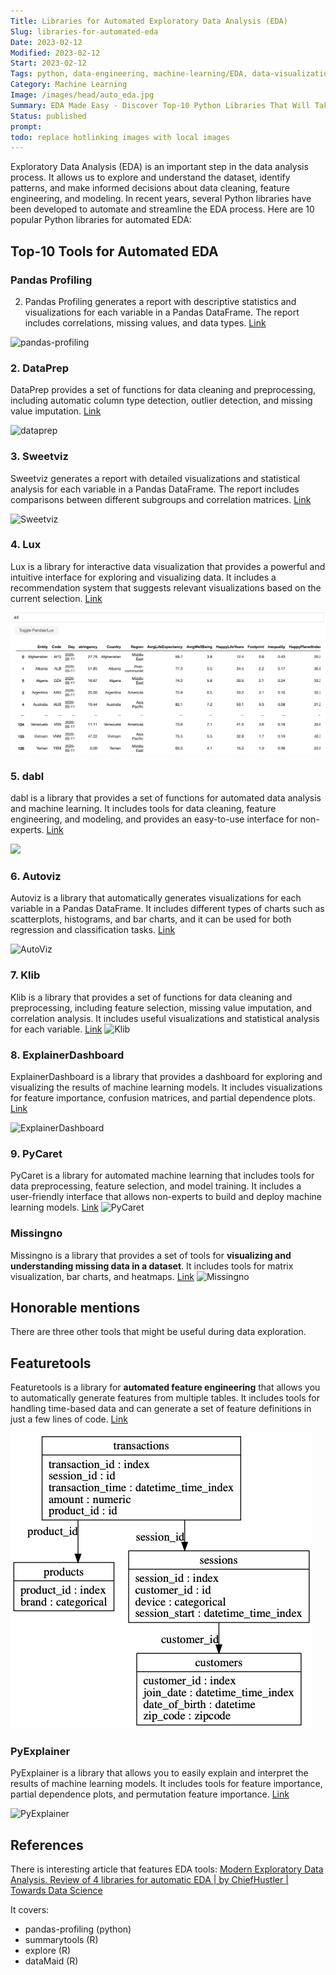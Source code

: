 ```yaml
---
Title: Libraries for Automated Exploratory Data Analysis (EDA)
Slug: libraries-for-automated-eda
Date: 2023-02-12
Modified: 2023-02-12
Start: 2023-02-12
Tags: python, data-engineering, machine-learning/EDA, data-visualization, exploring 
Category: Machine Learning
Image: /images/head/auto_eda.jpg
Summary: EDA Made Easy - Discover Top-10 Python Libraries That Will Take Your Data Analysis to the Next Level! Learn the Secrets of Automated EDA!
Status: published
prompt:
todo: replace hotlinking images with local images
---
```


Exploratory Data Analysis (EDA) is an important step in the data analysis process. It allows us to explore and understand the dataset, identify patterns, and make informed decisions about data cleaning, feature engineering, and modeling. In recent years, several Python libraries have been developed to automate and streamline the EDA process. Here are 10 popular Python libraries for automated EDA:

## Top-10 Tools for Automated EDA

### Pandas Profiling
2. Pandas Profiling generates a report with descriptive statistics and visualizations for each variable in a Pandas DataFrame. The report includes correlations, missing values, and data types. [Link](https://github.com/pandas-profiling/pandas-profiling)

![pandas-profiling](/images/auto_eda/pandas-profiling.jpg)


### 2.  DataPrep
DataPrep provides a set of functions for data cleaning and preprocessing, including automatic column type detection, outlier detection, and missing value imputation. [Link](https://github.com/sfu-db/dataprep)

![dataprep](/images/auto_eda/dataprep.jpg)

### 3.  Sweetviz
Sweetviz generates a report with detailed visualizations and statistical analysis for each variable in a Pandas DataFrame. The report includes comparisons between different subgroups and correlation matrices. [Link](https://github.com/fbdesignpro/sweetviz)

![Sweetviz](https://camo.githubusercontent.com/0965c07124443fe73d4343ebc1642b8b3c68ef49913f32a42c4b6f567a477143/687474703a2f2f636f6f6c74696d696e672e636f6d2f53562f66656174757265732e706e67)
### 4.  Lux
Lux is a library for interactive data visualization that provides a powerful and intuitive interface for exploring and visualizing data. It includes a recommendation system that suggests relevant visualizations based on the current selection. [Link](https://github.com/lux-org/lux)

![Lux](https://github.com/lux-org/lux-resources/raw/master/readme_img/demohighlight.gif?raw=true)

### 5.  dabl
dabl is a library that provides a set of functions for automated data analysis and machine learning. It includes tools for data cleaning, feature engineering, and modeling, and provides an easy-to-use interface for non-experts. [Link](https://github.com/dabl/dabl)

![](https://dabl.github.io/dev/_images/sphx_glr_plot_mfeat_factors_005.png)

### 6.  Autoviz
Autoviz is a library that automatically generates visualizations for each variable in a Pandas DataFrame. It includes different types of charts such as scatterplots, histograms, and bar charts, and it can be used for both regression and classification tasks. [Link](https://github.com/AutoViML/AutoViz)

![AutoViz](https://github.com/AutoViML/AutoViz/raw/master/var_charts.JPG)
    
### 7.  Klib
Klib is a library that provides a set of functions for data cleaning and preprocessing, including feature selection, missing value imputation, and correlation analysis. It includes useful visualizations and statistical analysis for each variable. [Link](https://github.com/akanz1/klib)
![Klib](https://raw.githubusercontent.com/akanz1/klib/main/examples/images/header.png)

### 8.  ExplainerDashboard
ExplainerDashboard is a library that provides a dashboard for exploring and visualizing the results of machine learning models. It includes visualizations for feature importance, confusion matrices, and partial dependence plots. [Link](https://github.com/oegedijk/explainerdashboard)

![ExplainerDashboard](https://github.com/oegedijk/explainerdashboard/raw/master/explainerdashboard.gif)

### 9.  PyCaret
PyCaret is a library for automated machine learning that includes tools for data preprocessing, feature selection, and model training. It includes a user-friendly interface that allows non-experts to build and deploy machine learning models. [Link](https://github.com/pycaret/pycaret)
![PyCaret](https://github.com/pycaret/pycaret/raw/master/docs/images/pycaret_ts_quickdemo.gif)

### Missingno
Missingno is a library that provides a set of tools for **visualizing and understanding missing data in a dataset**. It includes tools for matrix visualization, bar charts, and heatmaps. [Link](https://github.com/ResidentMario/missingno)
![Missingno](https://camo.githubusercontent.com/16475986b81be8268152a4423777683be2d95cdac5d84e70130eb98431959f20/68747470733a2f2f692e696d6775722e636f6d2f675775584b45722e706e67)

## Honorable mentions
There are three other tools that might be useful during data exploration.

## Featuretools
Featuretools is a library for **automated feature engineering** that allows you to automatically generate features from multiple tables. It includes tools for handling time-based data and can generate a set of feature definitions in just a few lines of code. [Link](https://github.com/FeatureLabs/featuretools)

![Featuretools](https://github.com/alteryx/featuretools/raw/main/docs/source/_static/images/entity_set.png?raw=true)

### PyExplainer
PyExplainer is a library that allows you to easily explain and interpret the results of machine learning models. It includes tools for feature importance, partial dependence plots, and permutation feature importance. [Link](https://github.com/awsm-research/pyExplainer)

![PyExplainer](https://github.com/awsm-research/PyExplainer/raw/master/img/pyexplainer_snap_demo.gif)

## References
There is interesting article that features EDA tools:
[Modern Exploratory Data Analysis. Review of 4 libraries for automatic EDA | by ChiefHustler | Towards Data Science](https://towardsdatascience.com/modern-exploratory-data-analysis-29fdbecec957)

It covers:
-   pandas-profiling (python)
-   summarytools (R)
-   explore (R)
-   dataMaid (R)
